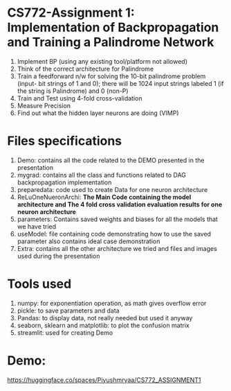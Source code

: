 # CS772-Assignment 1: Implementation of Backpropagation and Training a Palindrome Network
1. Implement BP (using any existing tool/platform not allowed)
2. Think of the correct architecture for Palindrome
3. Train a feedforward n/w for solving the 10-bit palindrome problem (input- bit strings of 1 and 0); there will be 1024 input strings labeled 1 (if the string is Palindrome) and 0 (non-P)
4. Train and Test using 4-fold cross-validation
5. Measure Precision
6. Find out what the hidden layer neurons are doing (VIMP)

# Files specifications
1. Demo: contains all the code related to the DEMO presented in the presentation
2. mygrad: contains all the class and functions related to DAG backpropagation implementation
3. preparedata: code used to create Data for one neuron architecture
4. ReLuOneNueronArchi: __The Main Code containing the model architecture and The 4 fold cross validation evaluation results for one neuron architecture__
5. parameters: Contains saved weights and biases for all the models that we have tried
6. useModel: file containing code demonstrating how to use the saved parameter also contains ideal case demonstration
7. Extra: contains all the other architecture we tried and files and images used during the presentation

# Tools used
1. numpy: for exponentiation operation, as math gives overflow error
2. pickle: to save parameters and data
3. Pandas: to display data, not really needed but used it anyway
4. seaborn, sklearn and matplotlib: to plot the confusion matrix
5. streamlit: used for creating Demo


# Demo:
https://huggingface.co/spaces/Piyushmryaa/CS772_ASSIGNMENT1
